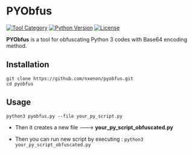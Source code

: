 # PYObfus
[![Tool Category](https://badgen.net/badge/Tool/Obfuscator/black)](https://github.com/nxenon/pyobfus)
[![Python Version](https://badgen.net/badge/Python/3.x/blue)](https://www.python.org/download/releases/3.0/)
[![License](https://badgen.net/badge/License/GPLv2/purple)](https://github.com/nxenon/pyobfus/blob/master/LICENSE)

**PYObfus** is a tool for obfuscating Python 3 codes with Base64 encoding method.
 
Installation
----

    git clone https://github.com/nxenon/pyobfus.git
    cd pyobfus

Usage
----

    python3 pyobfus.py --file your_py_script.py

- Then it creates a new file ---> **your_py_script_obfuscated.py**
  

- Then you can run new script by executing : `python3 your_py_script_obfuscated.py`